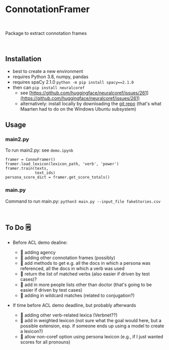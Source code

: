 # ConnotationFramer

<br>

Package to extract connotation frames

<br>

## Installation

- best to create a new environment
- requires Python 3.8, numpy, pandas
- requires spaCy 2.1.0 `python -m pip install spacy==2.1.0`
- then can `pip install neuralcoref`
   - see [https://github.com/huggingface/neuralcoref/issues/261](https://github.com/huggingface/neuralcoref/issues/261)
   - alternatively: install locally by downloading the [git repo](https://github.com/huggingface/neuralcoref) (that's what Maarten had to do on the Windows Ubuntu subsystem)



## Usage

### main2.py
To run main2.py: see `demo.ipynb`

```
framer = ConnoFramer()  
framer.load_lexicon(lexicon_path, 'verb', 'power')
framer.train(texts,
             text_ids)
persona_score_dict = framer.get_score_totals()  
```


### main.py
Command to run main.py: `python3 main.py --input_file fakeStories.csv`

<br>

## To Do 🗒️

- Before ACL demo dealine:
   - 🔲 adding agency
   - 🔲 adding other connotation frames (possibly)
   - 🔲 add methods to get e.g. all the docs in which a persona was referenced, all the docs in which a verb was used
   - 🔲 return the list of matched verbs (also easier if driven by test cases)?
   - 🔲 add in more people lists other than doctor (that's going to be easier if driven by test cases)
   - 🔲 adding in wildcard matches (related to conjugation?)
   
- If time before ACL demo deadline, but probably afterwards
   - 🔲 adding other verb-related lexica (Verbnet??)
   - 🔲 add in weighted lexicon (not sure what the goal would here, but a possible extension, esp. if someone ends up using a model to create a lexicon?)
   - 🔲 allow non-coref option using persona lexicon (e.g., if I just wanted scores for all pronouns)

